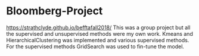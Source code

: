 # Bloomberg-Project
https://strathclyde.github.io/befftafall2018/
This was a group project but all the supervised and unsupervised methods were my own work. Kmeans and HierarchicalClustering was implemented and various supervised methods. For the supervised methods GridSearch was used to fin-tune the model.
